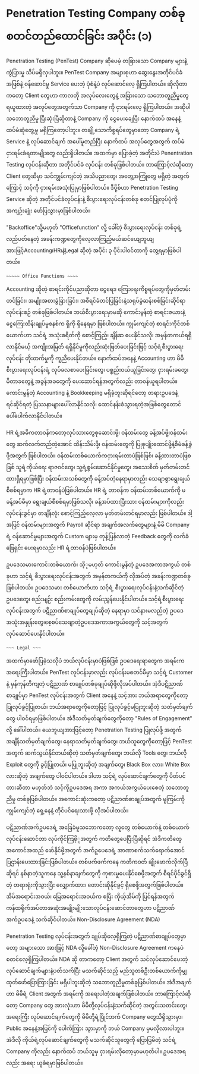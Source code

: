 # Penetration Testing Company တစ်ခု စတင်တည်ထောင်ခြင်း အပိုင်း (၁)


Penetration Testing (PenTest) Company ဆိုပေမဲ့ တခြားသော Company များနဲ့ ကွဲပြားမှု သိပ်မရှိလှပါဘူး။ PenTest Company အများစုဟာ ဆွေးနွေးအတိုင်ပင်ခံအဖြစ်နဲ့ ဝန်ဆောင်မှု Service ပေးတဲ့ ပုံစံနဲ့ပဲ လုပ်ဆောင်လေ့ ရှိကြပါတယ်။ ဆိုလိုတာကတော့ Client တွေဟာ ကာလတို အလုပ်လေးတွေနဲ့ အခြားသော သဘောတူညီမှုတွေ ရယူထားတဲ့ အလုပ်တွေအတွက်သာ Company ကို ငှားရမ်းလေ့ ရှိကြပါတယ်။ အဆိုပါ သဘောတူညီမှု ပြီးဆုံးပြီဆိုတာနဲ့ Company ကို ငွေပေးချေပြီး နောက်ထပ် အနေနဲ့ ထပ်မံဆုံတွေ့မှု မရှိကြတော့ပါဘူး။ တချို့သောကိစ္စရပ်တွေမှာတော့ Company ရဲ့ Service နဲ့ လုပ်ဆောင်ချက် အပေါ်မူတည်ပြီး နောက်ထပ် အလုပ်တွေအတွက် ထပ်မံငှားရမ်းခံရတာမျိုးတွေ လည်းရှိပါတယ်။ အထက်မှာ ပြောခဲ့တဲ့ အတိုင်းပဲ Penentration Testing လုပ်ငန်းဆိုတာ အတိုင်ပင်ခံ လုပ်ငန်း တစ်ခုဖြစ်ပါတယ်။ ဘာကြောင့်လဲဆိုတော့ Client တွေဆီမှာ သင်ကျွမ်းကျင်တဲ့ အသိပညာတွေ၊ အတွေ့အကြုံတွေ မရှိတဲ့ အတွက်ကြောင့် သင့်ကို ငှားရမ်းအသုံးပြုမှာဖြစ်ပါတယ်။ ဒီပို့စ်ဟာ Penetration Testing Service ဆိုတဲ့ အတိုင်ပင်ခံလုပ်ငန်းနဲ့ စီးပွားရေးလုပ်ငန်းတစ်ခု စတင်ပြုလုပ်ပုံကို အကျဉ်းချုံး ဖော်ပြသွားမှာဖြစ်ပါတယ်။

"Backoffice"သို့မဟုတ် "Officefunction" လို့ ခေါ်တဲ့ စီးပွားရေးလုပ်ငန်း တစ်ခုရဲ့လည်ပတ်နေတဲ့ အခန်းကဏ္ဍတွေကိုလေ့လာကြည့်မယ်ဆင်ယျေဘူယျအားဖြင့်Accounting၊HR၊နဲ့Legal ဆိုတဲ့ အပိုင်း ၃ ပိုင်းပါဝင်တာကို တွေ့ရမှာဖြစ်ပါတယ်။

~~~~~~~~~~~~~~~~~~~
~~~~~ Office Functions ~~~~
~~~~~~~~~~~~~~~~~~~~
Accounting ဆိုတဲ့ စာရင်းကိုင်ပညာဆိုတာ ငွေရေး၊ ကြေးရေးကိစ္စရပ်တွေကိုမှတ်တမ်းတင်ခြင်း၊ အမျိုးအစားခွဲခြားခြင်း၊ အစီရင်ခံတင်ပြခြင်းနဲ့သရုပ်ခွဲဆန်းစစ်ခြင်းဆိုင်ရာ လုပ်ငန်းစဉ် တစ်ခုဖြစ်ပါတယ်။ ဘယ်စီးပွားရေးမှာမဆို ကောင်းမွန်တဲ့ စာရင်းဇယားနဲ့ ငွေကြေးထိန်းချုပ်မှုစနစ်က ရှိကို ရှိနေရမှာ ဖြစ်ပါတယ်။ ကျွမ်းကျင်တဲ့ စာရင်းကိုင်တစ်ယောက်ဟာ သင်ရဲ့ အသုံးစရိတ်ကို စောင့်ကြည့်၊ ချိန်ဆ ပေးနိုင်သလို၊ အမှန်တကယ်ရရှိလာနိုင်မယ့် အကျိုးအမြတ် ရရှိနိုင်မှုကိုလည်းဆုံးဖြတ်ပေးခြင်းဖြင့် သင့်ရဲ့စီးပွားရေးလုပ်ငန်း တိုးတက်မှုကို ကူညီပေးနိုင်တယ်။ နောက်ထပ်အနေနဲ့ Accounting ဟာ မိမိစီးပွားရေးလုပ်ငန်းရဲ့ လုပ်ခလစာပေးခြင်းတွေ၊ ပစ္စည်းဝယ်ယူခြင်းတွေ၊ ငှားရမ်းခတွေ၊ မီတာခတွေနဲ့ အခွန်အခတွေကို ပေးဆောင်ရန်အတွက်လည်း တာဝန်ယူရပါတယ်။ ကောင်းမွန်တဲ့ Accounting နဲ့ Bookkeeping မရှိခဲ့ဘူးဆိုရင်တော့ တရားဥပဒေနဲ့ ရင်ဆိုင်ရတဲ့ ပြဿနာများပေါ်လာနိုင်သလို၊ ထောင်နန်းစံသွားရတဲ့အဖြစ်တွေတောင် ပေါ်ပေါက်လာနိုင်ပါတယ်။

HR ရဲ့အဓိကတာဝန်ကတော့လုပ်သားတွေစုဆောင်းဖို့၊ ဝန်ထမ်းတွေ ခန့်အပ်ဖို့၊ဝန်ထမ်းတွေ ဆက်လက်တည်တဲ့အောင် ထိန်းသိမ်းဖို့၊ ဝန်ထမ်းတွေကို ပြုစုပျိုးထောင်ဖို့နဲ့စီမံခန့်ခွဲဖို့အတွက် ဖြစ်ပါတယ်။ ဝန်ထမ်းတစ်ယောက်ကငှားရမ်းတာပဲဖြစ်ဖြစ်၊ ခန့်ထားတာပဲဖြစဖြစ် သူရဲ့ကိုယ်ရေး ရာဇဝင်တွေ၊ သူ့ရဲ့စွမ်းဆောင်နိုင်မှုတွေ၊ အသေးစိတ် မှတ်တမ်းတင်ထားရှိရမှာဖြစ်ပြီး ဝန်ထမ်းအသစ်တွေကို ခန့်အပ်တဲ့နေရာမှာလည်း သေချာစွာရွေးချယ်စီစစ်ရမှာက HR ရဲ့တာဝန်ပဲဖြစ်ပါတယ်။ HR ရဲ့ တာဝန်က ဝန်ထမ်းတစ်ယောက်ကို မခန့်အပ်မီမှာ ရွေးချယ်စီစစ်ရမှာဖြစ်သလို၊ ခန့်အပ်ထားပြီးသား ဝန်ထမ်းများကိုလည်း လုပ်ငန်းခွင်မှာ တချိန်လုံး စောင့်ကြည့်လေ့လာ မှတ်တမ်းတင်ရမှာလည်း ဖြစ်ပါတယ်။ ဒါ့အပြင် ဝန်ထမ်းများအတွက် Payroll ဆိုင်ရာ အချက်အလက်တွေများနဲ့ မိမိ Company ရဲ့ ဝန်ဆောင်မှုများအတွက် Custom များမှ တုန့်ပြန်လာတဲ့ Feedback တွေကို လက်ခံဖြေရှင်း ပေးရမှာလည်း HR ရဲ့တာဝန်ပဲဖြစ်ပါတယ်။

ဥပဒေသမားကောင်းတစ်ယောက်၊ သိ့ုမဟုတ် ကောင်းမွန်တဲ့ ဥပဒေအကာအကွယ် တစ်ခုဟာ သင့်ရဲ့ စီးပွားရေးလုပ်ငန်းအတွက် အမှန်တကယ်ကို လိုအပ်တဲ့ အခန်းကဏ္ဍတစ်ခုဖြစ်ပါတယ်။ ဥပဒေသမား တစ်ယောက်ဟာ သင့်ရဲ့ စီးပွားရေးလုပ်ငန်းနဲ့သက်ဆိုင်တဲ့ ဥပဒေတွေ၊ စည်းမျဉ်း စည်းကမ်းတွေကို လမ်းညွှန်ပေးနိုင်ပါတယ်။ သင့်ရဲ့စီးပွားရေးလုပ်ငန်းအတွက် ပဋိညာဏ်စာချုပ်တွေချုပ်ဆိုတဲ့ နေရာမှာ သင်နားမလည်တဲ့ ဥပဒေ အသုံးအနှုန်းတွေ၊စေ့စပ်သေချာတဲ့ဥပဒေအကာအကွယ်တွေကို သင့်အတွက် လုပ်ဆောင်ပေးနိုင်ပါတယ်။

~~~~~~~~~~~
~~~ Legal ~~~
~~~~~~~~~~~

အထက်မှာဖော်ပြခဲ့သလိုပဲ ဘယ်လုပ်ငန်းမှာပဲဖြစ်ဖြစ် ဥပဒေရေးရာတွေက အရမ်းက အရေးကြီးပါတယ်။ PenTest လုပ်ငန်းမှာလည်း လုပ်ငန်းမစတင်မီမှာ သင့်ရဲ့ Customer နဲ့ မှန်ကုန်တိကျတဲ့ ပဋိညာဏ် စာချုပ်တစ်ခုချုပ်ဆိုဖို့လိုအပ်ပါတယ်။ အဲ့ဒီပဋိညာဏ်စာချုပ်မှာ PenTest လုပ်ငန်းအတွက် Client အနေနဲ့ သင့်အား ဘယ်အရာတွေကိုတော့ ပြုလုပ်ခွင့်ပြုတယ်၊ ဘယ်အရာတွေကိုတော့ဖြင့် ပြုလုပ်ခွင့်မပြုဘူးဆိုတဲ့ သတ်မှတ်ချက်တွေ ပါဝင်ရမှာဖြစ်ပါတယ်။ အဲဒီသတ်မှတ်ချက်တွေကိုတော့ "Rules of Engagement" လို့ ခေါ်ပါတယ်။ ယေဘူယျအားဖြင့်တော့ Penetration Testing ပြုလုပ်ဖို့ အတွက် အချိန်သတ်မှတ်ချက်တွေ၊ နေရာသတ်မှတ်ချက်တွေ၊ ဘယ်သူတွေကိုတော့ဖြင့် PenTest အတွက် ဆက်သွယ်နိုင်တယ်ဆိုတဲ့ သတ်မှတ်ချက်တွေ၊ ဘယ်လို Tools တွေ၊ ဘယ်လို Exploit တွေကို ခွင့်ပြုတယ်၊ မပြုဘူးဆိုတဲ့ အချက်တွေ၊ Black Box လား၊ White Box လားဆိုတဲ့ အချက်တွေ ပါဝင်ပါတယ်။ ဒါဟာ သင့်ရဲ့ လုပ်ဆောင်ချက်တွေကို ပိတ်ပင်တားဆီတာ မဟုတ်ဘဲ သင့်ကိုဥပဒေအရ အကာ အကယ်အကွယ်ပေးစေတဲ့ သဘောတူညီမှု တစ်ခုဖြစ်ပါတယ်။ အကောင်းဆုံးကတော့ ပဋိညာဏ်စာချုပ်အတွက် မူကြမ်းကို ကျွမ်းကျင်တဲ့ ရှေ့နေနဲ့ တိုင်ပင်ရေးသားဖို့ လိုအပ်ပါတယ်။

ပဋိညာဏ်အက်ဥပဒေရဲ့ အခြေခံမူသဘောကတော့ လူတွေ တစ်ယောက်နဲ့ တစ်ယောက် လုပ်ငန်းဆောင်တာ လုပ်ကိုင်ကြဖိ့ုအတွက် ကတိတွေပေပြီးပြီဆိုရင် အဲဒီကတိတွေအကောင်အထည်
ဖော်နိုင်ဖို့အတွက် အက်ဥပေဒေရဲ့ အာဏာစက်သက်ရောက်အောင် ပြဌာန်းပေးထားခြင်းဖြစ်ပါတယ်။ တစ်ဖက်ဖက်ကနေ ကတိကဝတ် ချိုးဖောက်လိုက်ပြီဆိုရင် နစ်နာတဲ့သူကနေ သူ့နစ်နာချက်တွေကို ကုစားမှုပေးနိုင်စေဖို့အတွက် စီရင်ပိုင်ခွင်ရှိတဲ့ တရားရုံးကိုသွားပြီး လျှောက်ထား၊ တောင်းဆိုနိုင်ခွင့် ရှိစေဖို့အတွက်ဖြစ်ပါတယ်။ အိမ်အရောင်းအဝယ်၊ မြေအရောင်းအဝယ်က စပြီး ကိုယ့်အိမ်ကို ပြင်ရန်အတွက်ကန်ထရိုက်အပ်တာအဆုံးအမျိုးမျိုးသောလုပ်ငန်းဆောင်တာတွေဟာ ပဋိညာဏ်အက်ဥပဒေနဲ့ သက်ဆိုင်ပါတယ်။
Non-Disclosure Agreement (NDA)

Penetration Testing လုပ်ငန်းအတွက် ချုပ်ဆိုလေ့ရှိကြတဲ့ ပဋိညာဏ်စာချုပ်တွေမှာတော့ အများသော အားဖြင့် NDA လို့ခေါ်တဲ့ Non-Disclosure Agreement ကနေပဲ စတင်လေ့ရှိကြပါတယ်။ NDA ဆို တာကတော့ Client အတွက် သင်လုပ်ဆောင်ပေးတဲ့ လုပ်ဆောင်ချက်များနဲ့ပတ်သက်ပြီး မသက်ဆိုင်သည့် မည်သူတစ်ဦးတစ်ယောက်ကိုမျှ ထုတ်ဖော်ပြောကြားခြင်း မရှိပါဘူးဆိုတဲ့ သဘောတူညီမှုတစ်ခုဖြစ်ပါတယ်။ အဲဒီအချက်ဟာ မိမိရဲ့ Client အတွက် အရမ်းကို အရေးပါတဲ့အချက်ဖြစ်ပါတယ်။ ဘာကြောင့်လဲဆိုတော့ Company တွေ အားလုံးဟာ မိမိတို့လုပ်ငန်းနဲ့သက်ဆိုင်တဲ့ အတွင်းသတင်းတွေ၊ အရေးကြီး လုပ်ဆောင်ချက်တွေကို မိမိတို့ရဲ့ပြိုင်ဘက် Company တွေသိရှိသွားမှာ၊ Public အနေနဲ့အပြင်ကို ပေါက်ကြား သွားမှာကို ဘယ် Company မှမလိုလားပါဘူး။ အဲဒီလို ကိုယ်ရဲ့လုပ်ဆောင်ချက်တွေကို မသက်ဆိုင်သူတွေကို ပြောပြမိတဲ့ သင်ရဲ့ Company ကိုလည်း နောက်ထပ် ဘယ်သူမှ ငှားရမ်းလိုတော့မှာမဟုတ်ပါ။ ဥပဒေအရလည်း အရေး ယူခံရမှာဖြစ်ပါတယ်။
